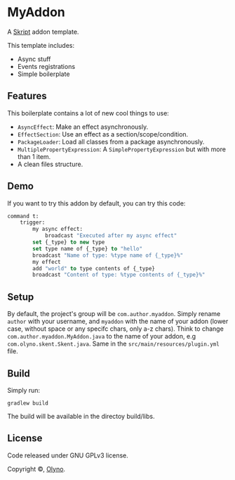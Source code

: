 # MyAddon

A [Skript](https://github.com/SkriptLang/Skript) addon template.

This template includes:
 * Async stuff
 * Events registrations
 * Simple boilerplate

## Features

This boilerplate contains a lot of new cool things to use:

 * ``AsyncEffect``: Make an effect asynchronously.
 * ``EffectSection``: Use an effect as a section/scope/condition.
 * ``PackageLoader``: Load all classes from a package asynchronously.
 * ``MultiplePropertyExpression``: A ``SimplePropertyExpression`` but with more than 1 item.
 * A clean files structure.

## Demo

If you want to try this addon by default, you can try this code:

```vb
command t:
    trigger:
        my async effect:
            broadcast "Executed after my async effect"
        set {_type} to new type
        set type name of {_type} to "hello"
        broadcast "Name of type: %type name of {_type}%"
        my effect
        add "world" to type contents of {_type}
        broadcast "Content of type: %type contents of {_type}%"
```

## Setup

By default, the project's group will be ``com.author.myaddon``. Simply rename ``author`` with your username, and ``myaddon`` with the name of your addon (lower case, without space or any specifc chars, only a-z chars).
Think to change ``com.author.myaddon.MyAddon.java`` to the name of your addon, e.g ``com.olyno.skent.Skent.java``. Same in the ``src/main/resources/plugin.yml`` file.

## Build

Simply run:
```
gradlew build
```
The build will be available in the directoy build/libs.

## License

Code released under GNU GPLv3 license.

Copyright ©, [Olyno](https://github.com/Olyno).